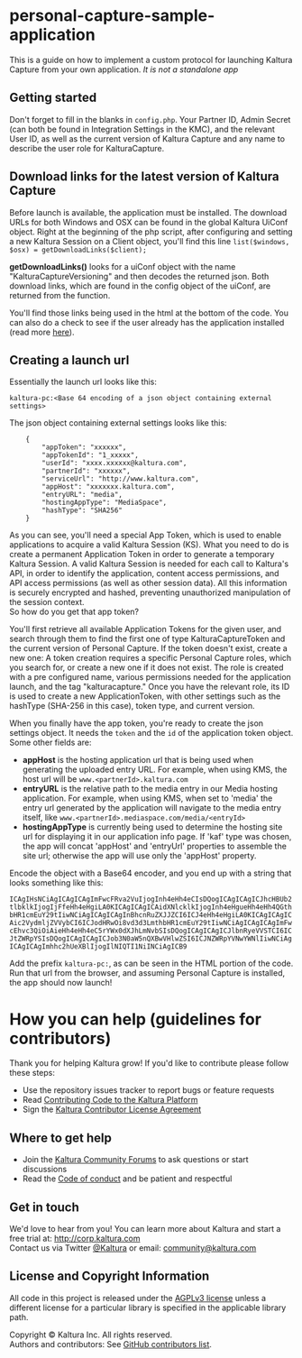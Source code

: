 # personal-capture-sample-application
This is a guide on how to implement a custom protocol for launching Kaltura Capture from your own application. 
*It is not a standalone app*

## Getting started

Don't forget to fill in the blanks in `config.php`. Your Partner ID, Admin Secret (can both be found in Integration Settings in the KMC), and the relevant User ID, as well as the current version of Kaltura Capture and any name to describe the user role for KalturaCapture. 

## Download links for the latest version of Kaltura Capture

Before launch is available, the application must be installed. The download URLs for both Windows and OSX can be found in the global Kaltura UiConf object. Right at the beginning of the php script, after configuring and setting a new Kaltura Session on a Client object, you'll find this line `list($windows, $osx) = getDownloadLinks($client);` 

**getDownloadLinks()** looks for a uiConf object with the name "KalturaCaptureVersioning" and then decodes the returned json. Both download links, which are found in the config object of the uiConf, are returned from the function. 

You'll find those links being used in the html at the bottom of the code. You can also do a check to see if the user already has the application installed (read more [here](https://stackoverflow.com/questions/2872090/how-to-check-if-a-custom-protocol-supported)). 

## Creating a launch url

Essentially the launch url looks like this: 

```kaltura-pc:<Base 64 encoding of a json object containing external settings>```

The json object containing external settings looks like this:
```
    {
        "appToken": "xxxxxx",
        "appTokenId": "1_xxxxx",
        "userId": "xxxx.xxxxxx@kaltura.com",
        "partnerId": "xxxxxx",
        "serviceUrl": "http://www.kaltura.com",
        "appHost": "xxxxxxx.kaltura.com",
        "entryURL": "media",
        "hostingAppType": "MediaSpace",
        "hashType": "SHA256"
    }
```

As you can see, you'll need a special App Token, which is used to enable applications to acquire a valid Kaltura Session (KS). What you need to do is create a permanent Application Token in order to generate a temporary Kaltura Session. A valid Kaltura Session is needed for each call to Kaltura's API, in order to identify the application, content access permissions, and API access permissions (as well as other session data). All this information is securely encrypted and hashed, preventing unauthorized manipulation of the session context.    
So how do you get that app token?

You'll first retrieve all available Application Tokens for the given user, and search through them to find the first one of type KalturaCaptureToken and the current version of Personal Capture. 
If the token doesn't exist, create a new one: 
A token creation requires a specific Personal Capture roles, which you search for, or create a new one if it does not exist. The role is created with a pre configured name, various permissions needed for the application launch, and the tag "kalturacapture."
Once you have the relevant role, its ID is used to create a new ApplicationToken, with other settings such as the hashType (SHA-256 in this case), token type, and current version.  

When you finally have the app token, you're ready to create the json settings object. It needs the `token` and the `id` of the application token object. Some other fields are: 
- **appHost** is the hosting application url that is being used when generating the uploaded entry URL. For example, when using KMS, the host url will be `www.<partnerId>.kaltura.com`
- **entryURL** is the relative path to the media entry in our Media hosting application. For example, when using KMS, when set to 'media' the entry url generated by the application will navigate to the media entry itself, like `www.<partnerId>.mediaspace.com/media/<entryId>`
- **hostingAppType** is currently being used to determine the hosting site url for displaying it in our application info page. If 'kaf' type was chosen, the app will concat 'appHost' and 'entryUrl' properties to assemble the site url; otherwise the app will use only the 'appHost' property.

Encode the object with a Base64 encoder, and you end up with a string that looks something like this:

`ICAgIHsNCiAgICAgICAgImFwcFRva2VuIjogInh4eHh4eCIsDQogICAgICAgICJhcHBUb2tlbklkIjogIjFfeHh4eHgiLA0KICAgICAgICAidXNlcklkIjogInh4eHgueHh4eHh4QGthbHR1cmEuY29tIiwNCiAgICAgICAgInBhcnRuZXJJZCI6ICJ4eHh4eHgiLA0KICAgICAgICAic2VydmljZVVybCI6ICJodHRwOi8vd3d3LmthbHR1cmEuY29tIiwNCiAgICAgICAgImFwcEhvc3QiOiAieHh4eHh4eC5rYWx0dXJhLmNvbSIsDQogICAgICAgICJlbnRyeVVSTCI6ICJtZWRpYSIsDQogICAgICAgICJob3N0aW5nQXBwVHlwZSI6ICJNZWRpYVNwYWNlIiwNCiAgICAgICAgImhhc2hUeXBlIjogIlNIQTI1NiINCiAgICB9`

Add the prefix `kaltura-pc:`, as can be seen in the HTML portion of the code. Run that url from the browser, and assuming Personal Capture is installed, the app should now launch! 


# How you can help (guidelines for contributors) 
Thank you for helping Kaltura grow! If you'd like to contribute please follow these steps:
* Use the repository issues tracker to report bugs or feature requests
* Read [Contributing Code to the Kaltura Platform](https://github.com/kaltura/platform-install-packages/blob/master/doc/Contributing-to-the-Kaltura-Platform.md)
* Sign the [Kaltura Contributor License Agreement](https://agentcontribs.kaltura.org/)

## Where to get help
* Join the [Kaltura Community Forums](https://forum.kaltura.org/) to ask questions or start discussions
* Read the [Code of conduct](https://forum.kaltura.org/faq) and be patient and respectful

## Get in touch
We'd love to hear from you!
You can learn more about Kaltura and start a free trial at: http://corp.kaltura.com    
Contact us via Twitter [@Kaltura](https://twitter.com/Kaltura) or email: community@kaltura.com  

## License and Copyright Information
All code in this project is released under the [AGPLv3 license](http://www.gnu.org/licenses/agpl-3.0.html) unless a different license for a particular library is specified in the applicable library path.   

Copyright © Kaltura Inc. All rights reserved.   
Authors and contributors: See [GitHub contributors list](https://github.com/kaltura/recruitment-application/graphs/contributors).  
